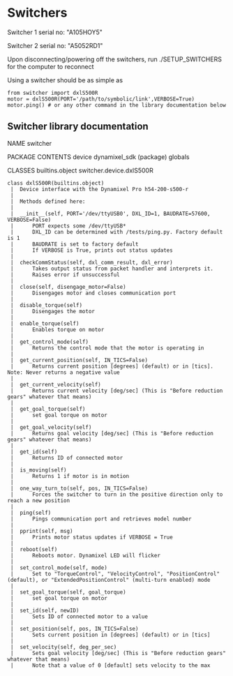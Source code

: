 # Switchers

Switcher 1 serial no: "A105HOY5"

Switcher 2 serial no: "A5052RD1"

Upon disconnecting/powering off the switchers, run ./SETUP_SWITCHERS for the computer to reconnect

Using a switcher should be as simple as

```
from switcher import dxlS500R
motor = dxlS500R(PORT='/path/to/symbolic/link',VERBOSE=True)
motor.ping() # or any other command in the library documentation below
```

## Switcher library documentation

NAME
    switcher

PACKAGE CONTENTS
    device
    dynamixel_sdk (package)
    globals

CLASSES
    builtins.object
        switcher.device.dxlS500R

    class dxlS500R(builtins.object)
     |  Device interface with the Dynamixel Pro h54-200-s500-r
     |
     |  Methods defined here:
     |
     |  __init__(self, PORT='/dev/ttyUSB0', DXL_ID=1, BAUDRATE=57600, VERBOSE=False)
     |      PORT expects some /dev/ttyUSB*
     |      DXL_ID can be determined with /tests/ping.py. Factory default is 1
     |      BAUDRATE is set to factory default
     |      If VERBOSE is True, prints out status updates
     |
     |  checkCommStatus(self, dxl_comm_result, dxl_error)
     |      Takes output status from packet handler and interprets it.
     |      Raises error if unsuccessful
     |
     |  close(self, disengage_motor=False)
     |      Disengages motor and closes communication port
     |
     |  disable_torque(self)
     |      Disengages the motor
     |
     |  enable_torque(self)
     |      Enables torque on motor
     |
     |  get_control_mode(self)
     |      Returns the control mode that the motor is operating in
     |
     |  get_current_position(self, IN_TICS=False)
     |      Returns current position [degrees] (default) or in [tics]. Note: Never returns a negative value
     |
     |  get_current_velocity(self)
     |      Returns current velocity [deg/sec] (This is "Before reduction gears" whatever that means)
     |
     |  get_goal_torque(self)
     |      set goal torque on motor
     |
     |  get_goal_velocity(self)
     |      Returns goal velocity [deg/sec] (This is "Before reduction gears" whatever that means)
     |
     |  get_id(self)
     |      Returns ID of connected motor
     |
     |  is_moving(self)
     |      Returns 1 if motor is in motion
     |
     |  one_way_turn_to(self, pos, IN_TICS=False)
     |      Forces the switcher to turn in the positive direction only to reach a new position
     |
     |  ping(self)
     |      Pings communication port and retrieves model number
     |
     |  pprint(self, msg)
     |      Prints motor status updates if VERBOSE = True
     |
     |  reboot(self)
     |      Reboots motor. Dynamixel LED will flicker
     |
     |  set_control_mode(self, mode)
     |      Set to "TorqueControl", "VelocityControl", "PositionControl" (default), or "ExtendedPositionControl" (multi-turn enabled) mode
     |
     |  set_goal_torque(self, goal_torque)
     |      set goal torque on motor
     |
     |  set_id(self, newID)
     |      Sets ID of connected motor to a value
     |
     |  set_position(self, pos, IN_TICS=False)
     |      Sets current position in [degrees] (default) or in [tics]
     |
     |  set_velocity(self, deg_per_sec)
     |      Sets goal velocity [deg/sec] (This is "Before reduction gears" whatever that means)
     |      Note that a value of 0 [default] sets velocity to the max

